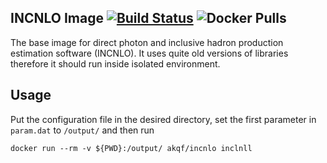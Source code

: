 INCNLO Image [![Build Status](https://travis-ci.com/kqf/incnlo-image.svg?branch=master)](https://travis-ci.com/kqf/incnlo-image) ![Docker Pulls](https://img.shields.io/docker/pulls/akqf/incnlo)
---------------

The base image for direct photon and inclusive hadron production estimation software (INCNLO). It uses quite old versions of libraries therefore it should run inside isolated environment.

## Usage
Put the configuration file in the desired directory, set the first parameter in `param.dat` to `/output/` and then run

```
docker run --rm -v ${PWD}:/output/ akqf/incnlo inclnll
```
